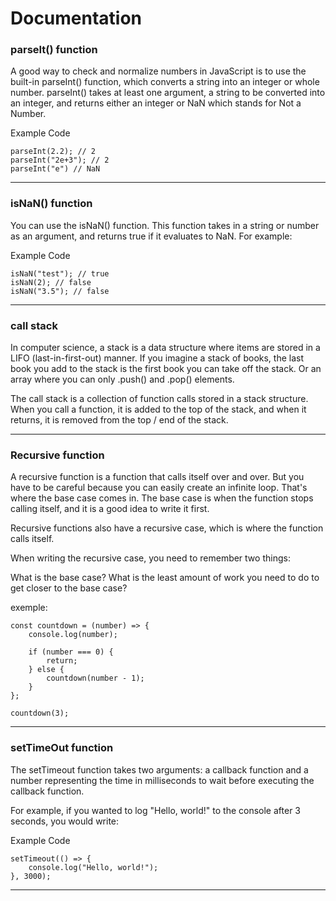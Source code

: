 # Documentation


### parseIt() function

A good way to check and normalize numbers in JavaScript is to use the built-in parseInt() function, which converts a string into an integer or whole number. parseInt() takes at least one argument, a string to be converted into an integer, and returns either an integer or NaN which stands for Not a Number. 

Example Code

    parseInt(2.2); // 2
    parseInt("2e+3"); // 2
    parseInt("e") // NaN


-----------------------------------------------------------------

### isNaN() function

You can use the isNaN() function. This function takes in a string or number as an argument, and returns true if it evaluates to NaN. For example:

Example Code

    isNaN("test"); // true
    isNaN(2); // false
    isNaN("3.5"); // false


-----------------------------------------------------------------

### call stack

In computer science, a stack is a data structure where items are stored in a LIFO (last-in-first-out) manner. If you imagine a stack of books, the last book you add to the stack is the first book you can take off the stack. Or an array where you can only .push() and .pop() elements.

The call stack is a collection of function calls stored in a stack structure. When you call a function, it is added to the top of the stack, and when it returns, it is removed from the top / end of the stack.


-----------------------------------------------------------------

### Recursive function

A recursive function is a function that calls itself over and over. But you have to be careful because you can easily create an infinite loop. That's where the base case comes in. The base case is when the function stops calling itself, and it is a good idea to write it first.

Recursive functions also have a recursive case, which is where the function calls itself.

When writing the recursive case, you need to remember two things:

What is the base case?
What is the least amount of work you need to do to get closer to the base case?


exemple:

    const countdown = (number) => {
        console.log(number);
        
        if (number === 0) {
            return;
        } else {
            countdown(number - 1);
        }
    };

    countdown(3);

-----------------------------------------------------------------

### setTimeOut function

The setTimeout function takes two arguments: a callback function and a number representing the time in milliseconds to wait before executing the callback function.

For example, if you wanted to log "Hello, world!" to the console after 3 seconds, you would write:

Example Code

    setTimeout(() => {
        console.log("Hello, world!");
    }, 3000);

-----------------------------------------------------------------

